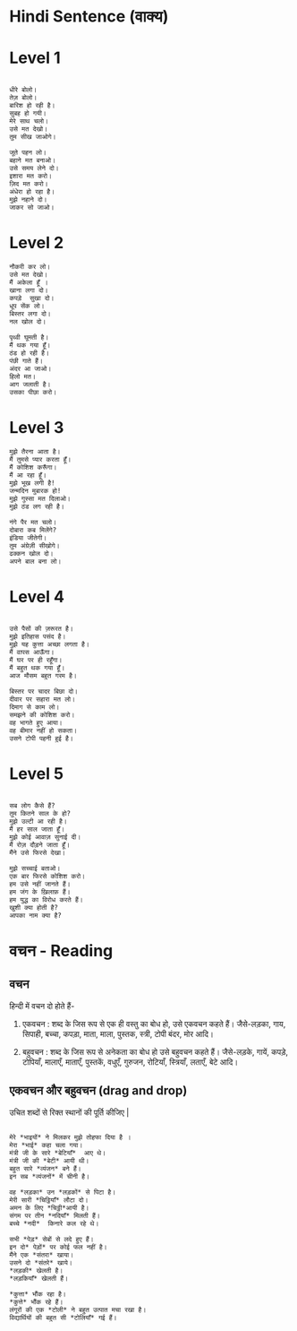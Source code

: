 # Hindi Sentence (वाक्य)

# Level 1
```

धीरे बोलो।
तेज़ बोलो।
बारिश हो रही है।
सुबह हो गयी।
मेरे साथ चलो।
उसे मत देखो।
तुम सीख जाओगे।

```

```
जूते पहन लो।
बहाने मत बनाओ।
उसे समय लेने दो।
इशारा मत करो।
ज़िद मत करो।
अंधेरा हो रहा है।
मुझे नहाने दो।
जाकर सो जाओ।
```
# Level 2

```
नौकरी कर लो।
उसे मत देखो।
मैं अकेला हूँ ।
खाना लगा दो।
कपड़े  सुखा दो।
धूप सेंक लो।
बिस्तर लगा दो।
नल खोल दो।
```
```
पृथ्वी घूमती है।
मैं थक गया हूँ।
ठंड हो रही है।
पंछी गाते हैं। 
अंदर आ जाओ।
हिलो मत।
आग जलाती है।
उसका पीछा करो।
```

# Level 3

```
मुझे तैरना आता है।
मैं तुमसे प्यार करता हूँ।
मैं कोशिश करूँगा।
मैं आ रहा हूँ।
मुझे भूख लगी है! 
जन्मदिन मुबारक हो!
मुझे गुस्सा मत दिलाओ।
मुझे ठंड लग रही है।
```
```
नंगे पैर मत चलो।
दोबारा कब मिलेंगे?
इंडिया जीतेगी।
तुम अंग्रेज़ी सीखोगे।
ढक्कन खोल दो।
अपने बाल बना लो।

```

# Level 4
```

उसे पैसों की ज़रूरत है।
मुझे इतिहास पसंद है।
मुझे यह कुत्ता अच्छा लगता है।
मैं वापस आऊँगा।
मैं घर पर ही रहूँगा।
मैं बहुत थक गया हूँ। 
आज मौसम बहुत गरम है।
```

```
बिस्तर पर चादर बिछा दो।
दीवार पर सहारा मत लो।
दिमाग से काम लो।
समझने की कोशिश करो।
वह भागते हुए आया।
वह बीमार नहीं हो सकता।
उसने टोपी पहनी हुई है। 
```

# Level 5
```

सब लोग कैसे हैं?
तुम कितने साल के हो? 
मुझे उल्टी आ रही है।
मैं हर साल जाता हूँ।
मुझे कोई आवाज़ सुनाई दी। 
मैं रोज़ दौड़ने जाता हूँ।
मैंने उसे फिरसे देखा। 
```

```
मुझे सच्चाई बताओ।
एक बार फिरसे कोशिश करो।
हम उसे नहीं जानते हैं।
हम जंग के ख़िलाफ़ हैं।
हम युद्ध का विरोध करते हैं। 
खुशी क्या होती है?
आपका नाम क्या है?
```
# वचन - Reading

##  वचन

हिन्दी में वचन दो होते हैं-

1. एकवचन : शब्द के जिस रूप से एक ही वस्तु का बोध हो, उसे एकवचन कहते हैं। जैसे-लड़का, गाय, सिपाही, बच्चा, कपड़ा, माता, माला, पुस्तक, स्त्री, टोपी बंदर, मोर आदि।
 
2. बहुवचन : शब्द के जिस रूप से अनेकता का बोध हो उसे बहुवचन कहते हैं। जैसे-लड़के, गायें, कपड़े, टोपियाँ, मालाएँ, माताएँ, पुस्तकें, वधुएँ, गुरुजन, रोटियाँ, स्त्रियाँ, लताएँ, बेटे आदि।

## एकवचन और बहुवचन (drag and drop)

उचित शब्दों से रिक्त स्थानों की पूर्ति कीजिए |

```

मेरे *भाइयों* ने मिलकर मुझे तोहफा दिया है ।
मेरा *भाई* कहा चला गया। 
मंत्री जी के सारे *बेटियाँ*  आए थे।
मंत्री जी की *बेटी* आयी थी। 
बहुत सारे *व्यंजन* बने हैं। 
इन सब *व्यंजनों* में चीनी है।
```
```
वह *लड़का* उन *लड़कों* से पिटा है।
मेरी सारी *चिट्ठियाँ* लौटा दो।
अमन के लिए *चिट्ठी*आयी है। 
संगम पर तीन *नदियाँ* मिलती हैं।
बच्चे *नदी*  किनारे कल रहे थे। 
```
```
सभी *पेड़* सेबों से लदे हुए हैं।
इन दो* पेड़ों* पर कोई फल नहीं है।
मैंने एक *संतरा* खाया।
उसने दो *संतरे* खाये।
*लड़की* खेलती है।
*लड़कियाँ* खेलती हैं।
```
```
*कुत्ता* भौंक रहा है।
*कुत्ते* भौंक रहे हैं।
लंगूरों की एक *टोली* ने बहुत उत्पात मचा रखा है।
विद्यार्थियों की बहुत सी *टोलियाँ* गई हैं।
```

